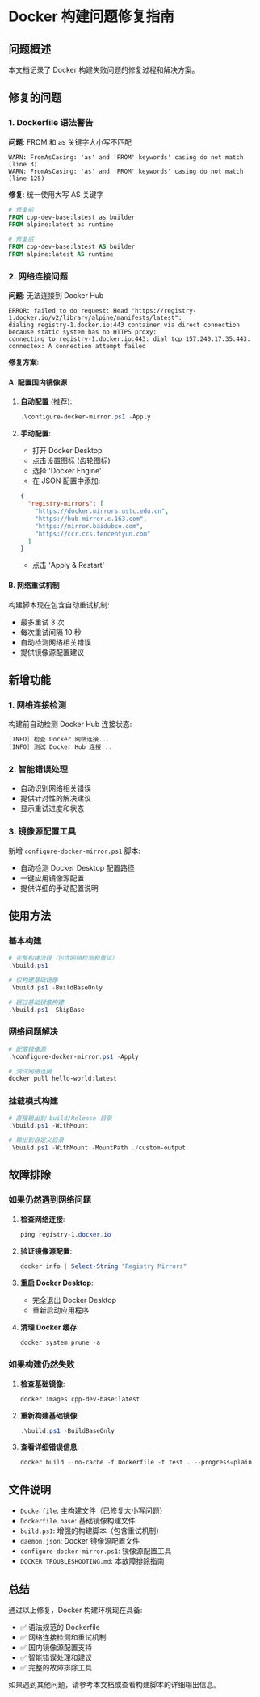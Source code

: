 # Docker 构建问题修复指南

## 问题概述

本文档记录了 Docker 构建失败问题的修复过程和解决方案。

## 修复的问题

### 1. Dockerfile 语法警告

**问题**: FROM 和 as 关键字大小写不匹配
```
WARN: FromAsCasing: 'as' and 'FROM' keywords' casing do not match (line 3)
WARN: FromAsCasing: 'as' and 'FROM' keywords' casing do not match (line 125)
```

**修复**: 统一使用大写 AS 关键字
```dockerfile
# 修复前
FROM cpp-dev-base:latest as builder
FROM alpine:latest as runtime

# 修复后
FROM cpp-dev-base:latest AS builder
FROM alpine:latest AS runtime
```

### 2. 网络连接问题

**问题**: 无法连接到 Docker Hub
```
ERROR: failed to do request: Head "https://registry-1.docker.io/v2/library/alpine/manifests/latest": 
dialing registry-1.docker.io:443 container via direct connection because static system has no HTTPS proxy: 
connecting to registry-1.docker.io:443: dial tcp 157.240.17.35:443: connectex: A connection attempt failed
```

**修复方案**:

#### A. 配置国内镜像源

1. **自动配置** (推荐):
   ```powershell
   .\configure-docker-mirror.ps1 -Apply
   ```

2. **手动配置**:
   - 打开 Docker Desktop
   - 点击设置图标 (齿轮图标)
   - 选择 'Docker Engine'
   - 在 JSON 配置中添加:
   ```json
   {
     "registry-mirrors": [
       "https://docker.mirrors.ustc.edu.cn",
       "https://hub-mirror.c.163.com",
       "https://mirror.baidubce.com",
       "https://ccr.ccs.tencentyun.com"
     ]
   }
   ```
   - 点击 'Apply & Restart'

#### B. 网络重试机制

构建脚本现在包含自动重试机制:
- 最多重试 3 次
- 每次重试间隔 10 秒
- 自动检测网络相关错误
- 提供镜像源配置建议

## 新增功能

### 1. 网络连接检测

构建前自动检测 Docker Hub 连接状态:
```powershell
[INFO] 检查 Docker 网络连接...
[INFO] 测试 Docker Hub 连接...
```

### 2. 智能错误处理

- 自动识别网络相关错误
- 提供针对性的解决建议
- 显示重试进度和状态

### 3. 镜像源配置工具

新增 `configure-docker-mirror.ps1` 脚本:
- 自动检测 Docker Desktop 配置路径
- 一键应用镜像源配置
- 提供详细的手动配置说明

## 使用方法

### 基本构建
```powershell
# 完整构建流程（包含网络检测和重试）
.\build.ps1

# 仅构建基础镜像
.\build.ps1 -BuildBaseOnly

# 跳过基础镜像构建
.\build.ps1 -SkipBase
```

### 网络问题解决
```powershell
# 配置镜像源
.\configure-docker-mirror.ps1 -Apply

# 测试网络连接
docker pull hello-world:latest
```

### 挂载模式构建
```powershell
# 直接输出到 build/Release 目录
.\build.ps1 -WithMount

# 输出到自定义目录
.\build.ps1 -WithMount -MountPath ./custom-output
```

## 故障排除

### 如果仍然遇到网络问题

1. **检查网络连接**:
   ```powershell
   ping registry-1.docker.io
   ```

2. **验证镜像源配置**:
   ```powershell
   docker info | Select-String "Registry Mirrors"
   ```

3. **重启 Docker Desktop**:
   - 完全退出 Docker Desktop
   - 重新启动应用程序

4. **清理 Docker 缓存**:
   ```powershell
   docker system prune -a
   ```

### 如果构建仍然失败

1. **检查基础镜像**:
   ```powershell
   docker images cpp-dev-base:latest
   ```

2. **重新构建基础镜像**:
   ```powershell
   .\build.ps1 -BuildBaseOnly
   ```

3. **查看详细错误信息**:
   ```powershell
   docker build --no-cache -f Dockerfile -t test . --progress=plain
   ```

## 文件说明

- `Dockerfile`: 主构建文件（已修复大小写问题）
- `Dockerfile.base`: 基础镜像构建文件
- `build.ps1`: 增强的构建脚本（包含重试机制）
- `daemon.json`: Docker 镜像源配置文件
- `configure-docker-mirror.ps1`: 镜像源配置工具
- `DOCKER_TROUBLESHOOTING.md`: 本故障排除指南

## 总结

通过以上修复，Docker 构建环境现在具备:
- ✅ 语法规范的 Dockerfile
- ✅ 网络连接检测和重试机制
- ✅ 国内镜像源配置支持
- ✅ 智能错误处理和建议
- ✅ 完整的故障排除工具

如果遇到其他问题，请参考本文档或查看构建脚本的详细输出信息。